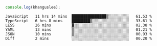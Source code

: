 ```js
console.log(khanguslee);
```

<!--START_SECTION:waka-->

```text
JavaScript   11 hrs 14 mins  ███████████████▒░░░░░░░░░   61.53 %
TypeScript   6 hrs 8 mins    ████████▒░░░░░░░░░░░░░░░░   33.61 %
LESS         26 mins         ▓░░░░░░░░░░░░░░░░░░░░░░░░   02.38 %
YAML         13 mins         ▒░░░░░░░░░░░░░░░░░░░░░░░░   01.21 %
JSON         10 mins         ▒░░░░░░░░░░░░░░░░░░░░░░░░   00.93 %
Diff         2 mins          ░░░░░░░░░░░░░░░░░░░░░░░░░   00.20 %
```

<!--END_SECTION:waka-->

<!--
**khanguslee/khanguslee** is a ✨ _special_ ✨ repository because its `README.md` (this file) appears on your GitHub profile.

Here are some ideas to get you started:

- 🔭 I’m currently working on ...
- 🌱 I’m currently learning ...
- 👯 I’m looking to collaborate on ...
- 🤔 I’m looking for help with ...
- 💬 Ask me about ...
- 📫 How to reach me: ...
- 😄 Pronouns: ...
- ⚡ Fun fact: ...
-->
